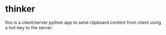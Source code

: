 # thinker

this is a client/server python app to send clipboard content from client using a hot-key to the server.
